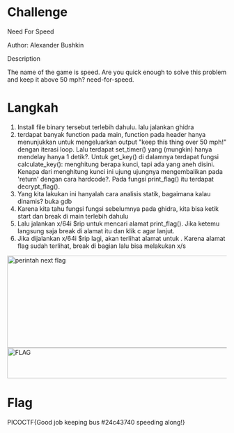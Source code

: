 # Challenge
Need For Speed

Author: Alexander Bushkin

Description

The name of the game is speed. Are you quick enough to solve this problem and keep it above 50 mph? need-for-speed.

# Langkah
1. Install file binary tersebut terlebih dahulu. lalu jalankan ghidra
2. terdapat banyak function pada main, function pada header hanya menunjukkan untuk mengeluarkan output "keep this thing over 50 mph!" dengan iterasi loop. Lalu terdapat set_timer() yang (mungkin) hanya mendelay hanya 1 detik?. Untuk get_key() di dalamnya terdapat fungsi calculate_key(): menghitung berapa kunci, tapi ada yang aneh disini. Kenapa dari menghitung kunci ini ujung ujungnya mengembalikan pada 'return' dengan cara hardcode?. Pada fungsi print_flag() itu terdapat decrypt_flag().
3. Yang kita lakukan ini hanyalah cara analisis statik, bagaimana kalau dinamis? buka gdb
4. Karena kita tahu fungsi fungsi sebelumnya pada ghidra, kita bisa ketik start dan break di main terlebih dahulu
5. Lalu jalankan x/64i $rip untuk mencari alamat print_flag(). Jika ketemu langsung saja break di alamat itu dan klik c agar lanjut.
6. Jika dijalankan x/64i $rip lagi, akan terlihat alamat untuk <flag>. Karena alamat flag sudah terlihat, break di bagian <flag> lalu bisa melakukan x/s <alamat flag>

<img width="1068" height="211" alt="perintah next flag" src="https://github.com/user-attachments/assets/100cc82c-519d-4b0f-aa09-9c808c86a018" />


<img width="840" height="70" alt="FLAG" src="https://github.com/user-attachments/assets/84ca5876-9cec-4275-aa83-9b0bbfd25c32" />

# Flag
PICOCTF{Good job keeping bus #24c43740 speeding along!}

